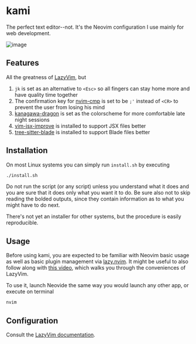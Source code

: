 # kami
The perfect text editor--not. It's the Neovim configuration I use mainly for web development.

![image](https://github.com/elfry2/kami/assets/47256917/dc8445cf-601d-442a-9c27-f3098b857b2a)

## Features
All the greatness of [LazyVim](https://www.lazyvim.org/), but
1. ```jk``` is set as an alternative to ```<Esc>``` so all fingers can stay home more and have quality time together
2. The confirmation key for [nvim-cmp](https://github.com/hrsh7th/nvim-cmp) is set to be ```;'``` instead of ```<CR>``` to prevent the user from losing his mind
2. [kanagawa-dragon](https://github.com/rebelot/kanagawa.nvim) is set as the colorscheme for more comfortable late night sessions
3. [vim-jsx-improve](https://github.com/neoclide/vim-jsx-improve) is installed to support JSX files better
4. [tree-sitter-blade](https://github.com/EmranMR/tree-sitter-blade) is installed to support Blade files better

## Installation
On most Linux systems you can simply run ```install.sh``` by executing
```bash
./install.sh
```

Do not run the script (or any script) unless you understand what it does and you are sure that it does only what you want it to do. Be sure also not to skip reading the bolded outputs, since they contain information as to what you might have to do next.

There's not yet an installer for other systems, but the procedure is easily reproducible.

## Usage
Before using kami, you are expected to be familiar with Neovim basic usage as well as basic plugin management via [lazy.nvim](https://lazy.folke.io/). It might be useful to also follow along with [this video](https://www.youtube.com/watch?v=N93cTbtLCIM), which walks you through the conveniences of LazyVim.

To use it, launch Neovide the same way you would launch any other app, or execute on terminal
```bash
nvim
```


## Configuration
Consult the [LazyVim documentation](https://www.lazyvim.org/configuration).
